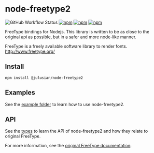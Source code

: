 # node-freetype2

![GitHub Workflow Status](https://img.shields.io/github/workflow/status/julusian/node-freetype2/Node%20CI)
[![npm](https://img.shields.io/npm/v/@julusian/node-freetype2.svg)](https://www.npmjs.com/package/@julusian/node-freetype2)
[![npm](https://img.shields.io/npm/dm/@julusian/node-freetype2.svg)](https://www.npmjs.com/package/@julusian/node-freetype2)
[![npm](https://img.shields.io/npm/l/@julusian/node-freetype2.svg)](LICENSE)

FreeType bindings for Nodejs. This library is written to be as close to the original api as possible, but in a safer and more node-like manner.

FreeType is a freely available software library to render fonts. http://www.freetype.org/

## Install

`npm install @julusian/node-freetype2`


## Examples
See the [example folder](https://github.com/julusian/node-freetype2/tree/master/example) to learn how to use node-freetype2.

## API
See the [types](https://github.com/julusian/node-freetype2/blob/master/module.d.ts) to learn the API of node-freetype2 and how they relate to original FreeType.

For more information, see the [original FreeType documentation](http://www.freetype.org/freetype2/docs/reference/ft2-index.html).

